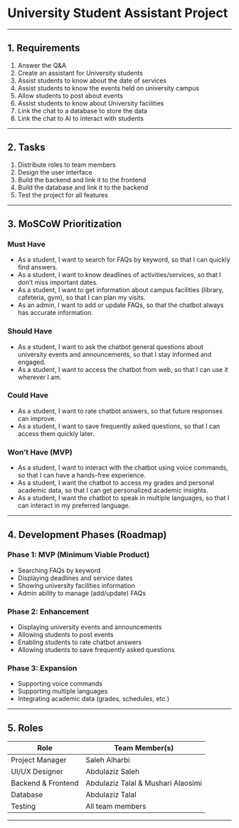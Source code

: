 # University Student Assistant Project

---

## 1. Requirements

1. Answer the Q&A  
2. Create an assistant for University students  
3. Assist students to know about the date of services  
4. Assist students to know the events held on university campus  
5. Allow students to post about events  
6. Assist students to know about University facilities  
7. Link the chat to a database to store the data  
8. Link the chat to AI to interact with students  

---

## 2. Tasks

1. Distribute roles to team members  
2. Design the user interface  
3. Build the backend and link it to the frontend  
4. Build the database and link it to the backend  
5. Test the project for all features  

---

## 3. MoSCoW Prioritization

### Must Have
- As a student, I want to search for FAQs by keyword, so that I can quickly find answers.  
- As a student, I want to know deadlines of activities/services, so that I don’t miss important dates.  
- As a student, I want to get information about campus facilities (library, cafeteria, gym), so that I can plan my visits.  
- As an admin, I want to add or update FAQs, so that the chatbot always has accurate information.  

### Should Have
- As a student, I want to ask the chatbot general questions about university events and announcements, so that I stay informed and engaged.  
- As a student, I want to access the chatbot from web, so that I can use it wherever I am.  

### Could Have
- As a student, I want to rate chatbot answers, so that future responses can improve.  
- As a student, I want to save frequently asked questions, so that I can access them quickly later.  

### Won’t Have (MVP)
- As a student, I want to interact with the chatbot using voice commands, so that I can have a hands-free experience.  
- As a student, I want the chatbot to access my grades and personal academic data, so that I can get personalized academic insights.  
- As a student, I want the chatbot to speak in multiple languages, so that I can interact in my preferred language.  

---

## 4. Development Phases (Roadmap)

### Phase 1: MVP (Minimum Viable Product)
- Searching FAQs by keyword  
- Displaying deadlines and service dates  
- Showing university facilities information  
- Admin ability to manage (add/update) FAQs  

### Phase 2: Enhancement
- Displaying university events and announcements  
- Allowing students to post events  
- Enabling students to rate chatbot answers  
- Allowing students to save frequently asked questions  

### Phase 3: Expansion
- Supporting voice commands  
- Supporting multiple languages  
- Integrating academic data (grades, schedules, etc.)  

---

## 5. Roles

| Role              | Team Member(s)            |
|-------------------|---------------------------|
| Project Manager   | Saleh Alharbi             |
| UI/UX Designer    | Abdulaziz Saleh           |
| Backend & Frontend| Abdulaziz Talal & Mushari Alaosimi |
| Database          | Abdulaziz Talal           |
| Testing           | All team members          |

---
